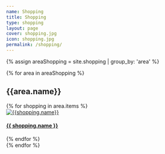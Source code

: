 ```yaml
---
name: Shopping
title: Shopping
type: shopping
layout: page 
cover: shopping.jpg
icon: shopping.jpg
permalink: /shopping/
---
```


{% assign areaShopping = site.shopping | group_by: 'area' %}

<div class="container-fluid">
    <div class="row">
        <div class="col-md-12">
            {% for area in areaShopping %}
                <h2 id="{{ area.name }}-ref">{{area.name}}</h2>
                <div class="container-fluid">
                    <div class="row">
                        {% for shopping in area.items %}
                            <div class="col-md-6">
                                <a href="{{ site.baseurl }}{{ shopping.url }}"><img src="{{ site.baseurl }}/images/shopping/icon/{{ shopping.icon }}" alt="{{shopping.name}}" class="img-fluid" />
                                </a>
                                <h4><a href="{{ site.baseurl }}{{ shopping.url }}">{{ shopping.name }}</a></h4>
                            </div>
                        {% endfor %}
                    </div>
                </div>
            {% endfor %}
        </div>
    </div>
</div>